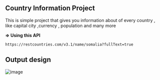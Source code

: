 ## **Country Information Project**

This is simple project that gives you information about of every country
, like capital city ,currency , population and many more



**=> Using this API**
```
https://restcountries.com/v3.1/name/somalia?fullText=true
```


## **Output design**
![image](https://user-images.githubusercontent.com/65617964/205911050-98d8773b-2f65-4182-9f05-9c81c041e491.png)
